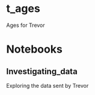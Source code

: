 # t_ages
Ages for Trevor


Notebooks
==========

Investigating_data
------------------
Exploring the data sent by Trevor